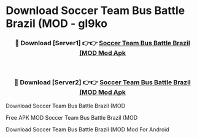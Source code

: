 # Download Soccer Team Bus Battle Brazil (MOD - gl9ko



<div align="center">
<h3>🔴 Download [Server1] 👉👉 <a href="https://momento.my/?title=Soccer_Team_Bus_Battle_Brazil_(MOD">Soccer Team Bus Battle Brazil (MOD Mod Apk</a></h3><br>

<h3>🔴 Download [Server2] 👉👉 <a href="https://momento.my/?title=Soccer_Team_Bus_Battle_Brazil_(MOD">Soccer Team Bus Battle Brazil (MOD Mod Apk</a></h3>
</div>



Download Soccer Team Bus Battle Brazil (MOD 

Free APK MOD Soccer Team Bus Battle Brazil (MOD 

Download Soccer Team Bus Battle Brazil (MOD Mod For Android
